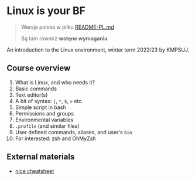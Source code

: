 # Linux is your BF

> Wersja polska w pliku [README-PL.md](README-PL.md)
> 
> Są tam równirż **wstęne wymagania**.

An introduction to the Linux environment, winter term 2022/23 by KMPSUJ.

## Course overview
1. What is Linux, and who needs it?
2. Basic commands
3. Text editor(s)
4. A bit of syntax: `|`, `*`, `$`, `>` etc.
5. Simple script in bash
6. Permissions and groups
7. Environmental variables
8. `.profile` (and similar files)
9. User defined commands, aliases, and user's `bin`
10. For interested: zsh and OhMyZsh 

## External materials
* [nice cheatsheet](https://sites.tufts.edu/cbi/files/2013/01/linux_cheat_sheet.pdf)
